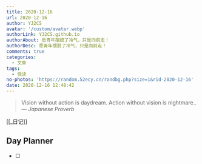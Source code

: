 ```yaml
---
title: 2020-12-16
url: 2020-12-16
author: YJ2CS
avatar: '/custom/avatar.webp'
authorLink: YJ2CS.github.io
authorAbout: 愿青年摆脱了冷气，只是向前走！
authorDesc: 愿青年摆脱了冷气，只是向前走！
comments: true
categories:
  - 文章
tags:
  - 悦读
no-photos: 'https://random.52ecy.cn/randbg.php?size=1&rid-2020-12-16'
date: 2020-12-16 12:48:42
---
```

> Vision without action is daydream. Action without vision is nightmare..
> &mdash; <cite>Japanese Proverb</cite>

[[_日记]]

## Day Planner
- [ ] 
